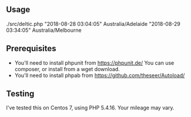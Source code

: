 
Usage
-----
./src/deltic.php "2018-08-28 03:04:05" Australia/Adelaide "2018-08-29 03:34:05" Australia/Melbourne

Prerequisites
-------------

- You'll need to install phpunit from https://phpunit.de/  You can use composer, or install from a wget download.
- You'll need to install phpab from https://github.com/theseer/Autoload/

Testing
-------
I've tested this on Centos 7, using PHP 5.4.16.  Your mileage may vary.

